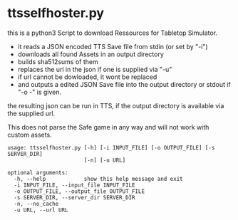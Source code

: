 # ttsselfhoster.py

this is a python3 Script to download Ressources for Tabletop Simulator.

- it reads a JSON encoded TTS Save file from stdin (or set by "-i")
- downloads all found Assets in an output directory
- builds sha512sums of them
- replaces the url in the json if one is supplied via "-u"
- if url cannot be dowloaded, it wont be replaced
- and outputs a edited JSON Save file into the output directory or stdout if "-o -" is given.

the resulting json can be run in TTS, if the output directory is available via the supplied url.

This does not parse the Safe game in any way and will not work with custom assets.


```
usage: ttsselfhoster.py [-h] [-i INPUT_FILE] [-o OUTPUT_FILE] [-s SERVER_DIR]
                        [-n] [-u URL]

optional arguments:
  -h, --help            show this help message and exit
  -i INPUT_FILE, --input_file INPUT_FILE
  -o OUTPUT_FILE, --output_file OUTPUT_FILE
  -s SERVER_DIR, --server_dir SERVER_DIR
  -n, --no_cache
  -u URL, --url URL
```

